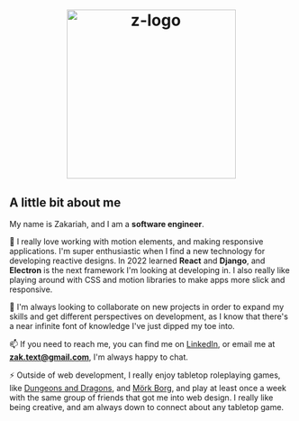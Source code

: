 <h1 align="center">
 <img src="https://user-images.githubusercontent.com/105610124/235956403-688065c9-e753-4f7a-ad35-c150bf5dd655.png" alt="z-logo" width="300" />
</h1.
<br>
  
## A little bit about me

My name is Zakariah, and I am a **software engineer**.

🌱 I really love working with motion elements, and making responsive applications. I'm super enthusiastic when I find a new technology for developing reactive designs. In 2022 learned **React** and **Django**, and **Electron** is the next framework I'm looking at developing in. I also really like playing around with CSS and motion libraries to make apps more slick and responsive.

👯 I'm always looking to collaborate on new projects in order to expand my skills and get different perspectives on development, as I know that there's a near infinite font of knowledge I've just dipped my toe into.

📫 If you need to reach me, you can find me on [LinkedIn](https://www.linkedin.com/in/zakariah-om/), or email me at **zak.text@gmail.com**, I'm always happy to chat.

⚡ Outside of web development, I really enjoy tabletop roleplaying games, like [Dungeons and Dragons](https://dnd.wizards.com/), and [Mörk Borg](https://morkborg.com/), and play at least once a week with the same group of friends that got me into web design. I really like being creative, and am always down to connect about any tabletop game.

<!--
 **Rancor38/Rancor38** is a ✨ _special_ ✨ repository because its `README.md` (this file) appears on your GitHub profile.

Here are some ideas to get you started:

- 🔭 I’m currently working on ...
- 🌱 I’m currently learning ...
- 👯 I’m looking to collaborate on ...
- 🤔 I’m looking for help with ...
- 💬 Ask me about ...
- 📫 How to reach me: ...
- 😄 Pronouns: ...
- ⚡ Fun fact: ...
-->
